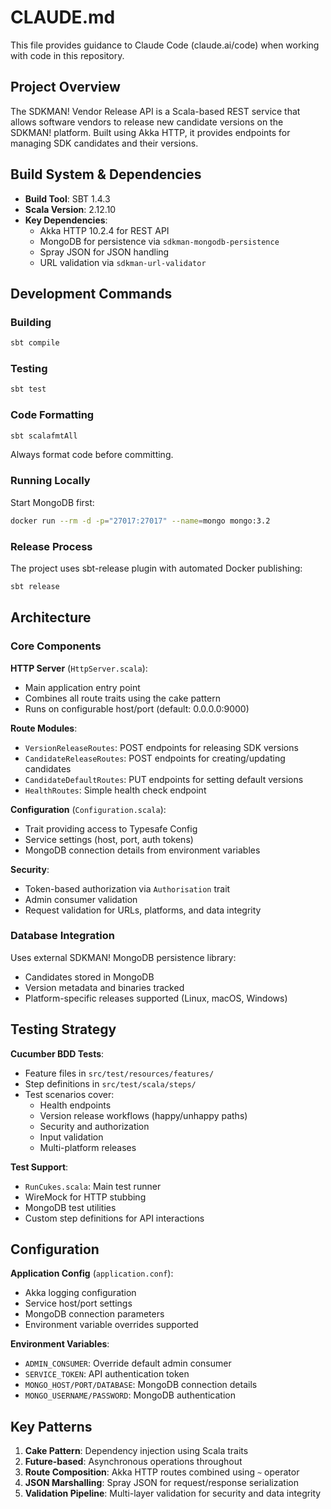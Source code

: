 # CLAUDE.md

This file provides guidance to Claude Code (claude.ai/code) when working with code in this repository.

## Project Overview

The SDKMAN! Vendor Release API is a Scala-based REST service that allows software vendors to release new candidate versions on the SDKMAN! platform. Built using Akka HTTP, it provides endpoints for managing SDK candidates and their versions.

## Build System & Dependencies

- **Build Tool**: SBT 1.4.3
- **Scala Version**: 2.12.10
- **Key Dependencies**:
  - Akka HTTP 10.2.4 for REST API
  - MongoDB for persistence via `sdkman-mongodb-persistence`
  - Spray JSON for JSON handling
  - URL validation via `sdkman-url-validator`

## Development Commands

### Building
```bash
sbt compile
```

### Testing
```bash
sbt test
```

### Code Formatting
```bash
sbt scalafmtAll
```
Always format code before committing.

### Running Locally
Start MongoDB first:
```bash
docker run --rm -d -p="27017:27017" --name=mongo mongo:3.2
```

### Release Process
The project uses sbt-release plugin with automated Docker publishing:
```bash
sbt release
```

## Architecture

### Core Components

**HTTP Server** (`HttpServer.scala`):
- Main application entry point
- Combines all route traits using the cake pattern
- Runs on configurable host/port (default: 0.0.0.0:9000)

**Route Modules**:
- `VersionReleaseRoutes`: POST endpoints for releasing SDK versions
- `CandidateReleaseRoutes`: POST endpoints for creating/updating candidates
- `CandidateDefaultRoutes`: PUT endpoints for setting default versions
- `HealthRoutes`: Simple health check endpoint

**Configuration** (`Configuration.scala`):
- Trait providing access to Typesafe Config
- Service settings (host, port, auth tokens)
- MongoDB connection details from environment variables

**Security**:
- Token-based authorization via `Authorisation` trait
- Admin consumer validation
- Request validation for URLs, platforms, and data integrity

### Database Integration

Uses external SDKMAN! MongoDB persistence library:
- Candidates stored in MongoDB
- Version metadata and binaries tracked
- Platform-specific releases supported (Linux, macOS, Windows)

## Testing Strategy

**Cucumber BDD Tests**:
- Feature files in `src/test/resources/features/`
- Step definitions in `src/test/scala/steps/`
- Test scenarios cover:
  - Health endpoints
  - Version release workflows (happy/unhappy paths)
  - Security and authorization
  - Input validation
  - Multi-platform releases

**Test Support**:
- `RunCukes.scala`: Main test runner
- WireMock for HTTP stubbing
- MongoDB test utilities
- Custom step definitions for API interactions

## Configuration

**Application Config** (`application.conf`):
- Akka logging configuration
- Service host/port settings
- MongoDB connection parameters
- Environment variable overrides supported

**Environment Variables**:
- `ADMIN_CONSUMER`: Override default admin consumer
- `SERVICE_TOKEN`: API authentication token
- `MONGO_HOST/PORT/DATABASE`: MongoDB connection details
- `MONGO_USERNAME/PASSWORD`: MongoDB authentication

## Key Patterns

1. **Cake Pattern**: Dependency injection using Scala traits
2. **Future-based**: Asynchronous operations throughout
3. **Route Composition**: Akka HTTP routes combined using `~` operator
4. **JSON Marshalling**: Spray JSON for request/response serialization
5. **Validation Pipeline**: Multi-layer validation for security and data integrity